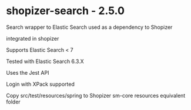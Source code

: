 # shopizer-search - 2.5.0

Search wrapper to Elastic Search used as a dependency to Shopizer

integrated in shopizer

Supports Elastic Search < 7

Tested with Elastic Search 6.3.X

Uses the Jest API

Login with XPack supported

Copy src/test/resources/spring to Shopizer sm-core resources equivalent folder
